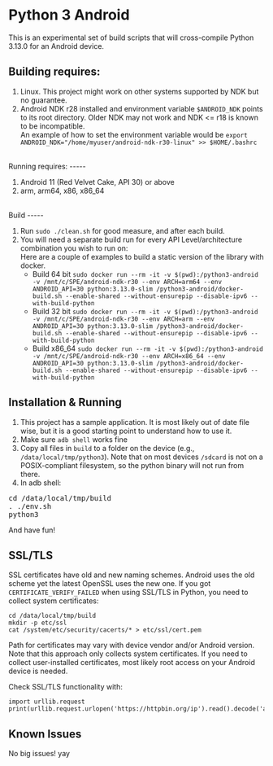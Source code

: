 Python 3 Android
================

This is an experimental set of build scripts that will cross-compile Python 3.13.0 for an Android device.

Building requires:
-----

1. Linux. This project might work on other systems supported by NDK but no guarantee.
2. Android NDK r28 installed and environment variable ``$ANDROID_NDK`` points to its root directory. Older NDK may not work and NDK <= r18 is known to be incompatible.
   <br>An example of how to set the environment variable would be ``export ANDROID_NDK="/home/myuser/android-ndk-r30-linux" >> $HOME/.bashrc``

<br>
Running requires:
-----

1. Android 11 (Red Velvet Cake, API 30) or above
2. arm, arm64, x86, x86_64

<br>
Build
-----

1. Run `sudo ./clean.sh` for good measure, and after each build.
2. You will need a separate build run for every API Level/architecture combination you wish to run on:
   <br>Here are a couple of examples to build a static version of the library with docker.
   * Build 64 bit `sudo docker run --rm -it -v $(pwd):/python3-android -v /mnt/c/SPE/android-ndk-r30 --env ARCH=arm64 --env ANDROID_API=30 python:3.13.0-slim /python3-android/docker-build.sh --enable-shared --without-ensurepip --disable-ipv6 --with-build-python`
   * Build 32 bit `sudo docker run --rm -it -v $(pwd):/python3-android -v /mnt/c/SPE/android-ndk-r30 --env ARCH=arm --env ANDROID_API=30 python:3.13.0-slim /python3-android/docker-build.sh --enable-shared --without-ensurepip --disable-ipv6 --with-build-python`
   * Build x86_64 `sudo docker run --rm -it -v $(pwd):/python3-android -v /mnt/c/SPE/android-ndk-r30 --env ARCH=x86_64 --env ANDROID_API=30 python:3.13.0-slim /python3-android/docker-build.sh --enable-shared --without-ensurepip --disable-ipv6 --with-build-python`


Installation & Running
------------

1. This project has a sample application. It is most likely out of date file wise, but it is a good starting point to understand how to use it.
2. Make sure `adb shell` works fine
3. Copy all files in `build` to a folder on the device (e.g., ```/data/local/tmp/python3```). Note that on most devices `/sdcard` is not on a POSIX-compliant filesystem, so the python binary will not run from there.
4. In adb shell:
<pre>
cd /data/local/tmp/build
. ./env.sh
python3
</pre>
   And have fun!

SSL/TLS
-------
SSL certificates have old and new naming schemes. Android uses the old scheme yet the latest OpenSSL uses the new one. If you got ```CERTIFICATE_VERIFY_FAILED``` when using SSL/TLS in Python, you need to collect system certificates:
```
cd /data/local/tmp/build
mkdir -p etc/ssl
cat /system/etc/security/cacerts/* > etc/ssl/cert.pem
```
Path for certificates may vary with device vendor and/or Android version. Note that this approach only collects system certificates. If you need to collect user-installed certificates, most likely root access on your Android device is needed.

Check SSL/TLS functionality with:
```
import urllib.request
print(urllib.request.urlopen('https://httpbin.org/ip').read().decode('ascii'))
```

Known Issues
------------

No big issues! yay
